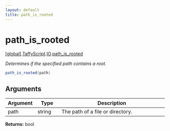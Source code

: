 ```yaml
---
layout: default
title: path_is_rooted
---
```


# path_is_rooted

[\[global\]]({{site.baseurl}}/docs/).[TaffyScript]({{site.baseurl}}/docs/TaffyScript/).[IO]({{site.baseurl}}/docs/TaffyScript/IO/).[path_is_rooted]({{site.baseurl}}/docs/TaffyScript/IO/path_is_rooted/)

_Determines if the specified path contains a root._

```cs
path_is_rooted(path)
```

## Arguments

<table>
  <col width="15%">
  <col width="15%">
  <thead>
    <tr>
      <th>Argument</th>
      <th>Type</th>
      <th>Description</th>
    </tr>
  </thead>
  <tbody>
    <tr>
      <td>path</td>
      <td>string</td>
      <td>The path of a file or directory.</td>
    </tr>
  </tbody>
</table>

**Returns:** bool
